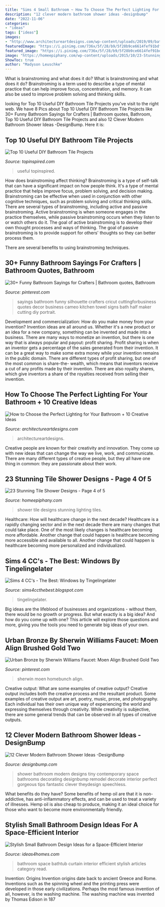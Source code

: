 ```yaml
---
title: "Sims 4 Small Bathroom ~ How To Choose The Perfect Lighting For Your Bathroom + 10 Creative Ideas"
description: "12 clever modern bathroom shower ideas -designbump"
date: "2022-11-06"
categories:
- "ideas"
tags: ["ideas"]
images:
- "http://www.architectureartdesigns.com/wp-content/uploads/2019/09/bathroom-lighting-3.jpg"
featuredImage: "https://i.pinimg.com/736x/5f/28/b9/5f28b9ce6614fef91bdf61d9d3352f5d.jpg"
featured_image: "https://i.pinimg.com/736x/5f/28/b9/5f28b9ce6614fef91bdf61d9d3352f5d.jpg"
image: "https://homeepiphany.com/wp-content/uploads/2015/10/23-Stunning-Tile-Shower-Designs-16.jpg"
ShowToc: true
author: "Madyson Leuschke"
---
```



What is brainstroming and what does it do?
What is brainstroming and what does it do? Brainstroming is a term used to describe a type of mental practice that can help improve focus, concentration, and memory. It can also be used to improve problem solving and thinking skills.

	

		
looking for Top 10 Useful DIY Bathroom Tile Projects you've visit to the right web. We have 8 Pics about Top 10 Useful DIY Bathroom Tile Projects like 30+ Funny Bathroom Sayings for Crafters | Bathroom quotes, Bathroom, Top 10 Useful DIY Bathroom Tile Projects and also 12 Clever Modern Bathroom Shower Ideas -DesignBump. Here it is:
		
    
## Top 10 Useful DIY Bathroom Tile Projects

<img loading=lazy src="https://www.topinspired.com/wp-content/uploads/2013/10/top-10-useful-diy-bathroom-tile-projects_07.jpg" onerror="this.onerror=null;this.src='https://tse1.mm.bing.net/th?id=OIP.29-3SbP0z8IkvBUj3PPE2wHaJ3&amp;pid=15.1';" alt="Top 10 Useful DIY Bathroom Tile Projects">

_Source: topinspired.com_

>useful topinspired. 

	

How does brainstroming affect thinking?
Brainstroming is a type of self-talk that can have a significant impact on how people think. It's a type of mental practice that helps improve focus, problem solving, and decision making. Brainstroming can be effective when used in conjunction with other cognitive techniques, such as problem solving and critical thinking skills.
There are several types of brainstroming, including active and passive brainstroming. Active brainstroming is when someone engages in the practice themselves, while passive brainstroming occurs when they listen to or watch others do it. The goal of active brainstroming is to develop their own thought processes and ways of thinking. The goal of passive brainstroming is to provide support for others' thoughts so they can better process them.

There are several benefits to using brainstroming techniques.

    
## 30+ Funny Bathroom Sayings For Crafters | Bathroom Quotes, Bathroom

<img loading=lazy src="https://i.pinimg.com/736x/0c/02/7d/0c027dba4ef7031e932628d3f54d7a0e.jpg" onerror="this.onerror=null;this.src='https://tse1.mm.bing.net/th?id=OIP.-b6jFFhc6jejAxCQREf7LgHaLH&amp;pid=15.1';" alt="30+ Funny Bathroom Sayings for Crafters | Bathroom quotes, Bathroom">

_Source: pinterest.com_

>sayings bathroom funny silhouette crafters cricut cuttingforbusiness quotes decor business cameo kitchen towel signs bath half maker cutting diy portrait. 

	

Development and commercialization: How do you make money from your invention?
Invention ideas are all around us. Whether it's a new product or an idea for a new company, something can be invented and made into a business. There are many ways to monetize an invention, but there is one way that is always popular and payout: profit sharing. Profit sharing is when an inventor gets a percentage of the sales generated from their invention. It can be a great way to make some extra money while your invention remains in the public domain. There are different types of profit sharing, but one of the most common is share-the- wealth, which means that inventors receive a cut of any profits made by their invention. There are also royalty shares, which give inventors a share of the royalties received from selling their invention.

    
## How To Choose The Perfect Lighting For Your Bathroom + 10 Creative Ideas

<img loading=lazy src="http://www.architectureartdesigns.com/wp-content/uploads/2019/09/bathroom-lighting-3.jpg" onerror="this.onerror=null;this.src='https://tse4.mm.bing.net/th?id=OIP.bPbplHuw1FP4TvWUYIlN5QHaNL&amp;pid=15.1';" alt="How to Choose the Perfect Lighting for Your Bathroom + 10 Creative Ideas">

_Source: architectureartdesigns.com_

>architectureartdesigns. 

	

Creative people are known for their creativity and innovation. They come up with new ideas that can change the way we live, work, and communicate. There are many different types of creative people, but they all have one thing in common: they are passionate about their work.

    
## 23 Stunning Tile Shower Designs - Page 4 Of 5

<img loading=lazy src="https://homeepiphany.com/wp-content/uploads/2015/10/23-Stunning-Tile-Shower-Designs-16.jpg" onerror="this.onerror=null;this.src='https://tse4.mm.bing.net/th?id=OIP.BGYNfmErbOZYVp_mi5qZngHaJ4&amp;pid=15.1';" alt="23 Stunning Tile Shower Designs - Page 4 of 5">

_Source: homeepiphany.com_

>shower tile designs stunning lighting tiles. 

	

Healthcare: How will healthcare change in the next decade?
Healthcare is a rapidly changing sector and in the next decade there are many changes that could take place. One of the most likely changes is healthcare becoming more affordable. Another change that could happen is healthcare becoming more accessible and available to all. Another change that could happen is healthcare becoming more personalized and individualized.

    
## Sims 4 CC&#039;s - The Best: Windows By Tingelingelater

<img loading=lazy src="https://3.bp.blogspot.com/-tuOAZsbDrqI/VsNeE8vhYBI/AAAAAAABNHs/03aoUZylJhY/s1600/tumblr_o1y007k0dE1uqv0y2o3_1280.png" onerror="this.onerror=null;this.src='https://tse2.mm.bing.net/th?id=OIP.yRff79_dbm2QgWnHFDLDrAHaEK&amp;pid=15.1';" alt="Sims 4 CC&#039;s - The Best: Windows by Tingelingelater">

_Source: sims4ccthebest.blogspot.com_

>tingelingelater. 

	

Big ideas are the lifeblood of businesses and organizations - without them, there would be no growth or progress. But what exactly is a big idea? And how do you come up with one? This article will explore those questions and more, giving you the tools you need to generate big ideas of your own.

    
## Urban Bronze By Sherwin Williams Faucet: Moen Align Brushed Gold Two

<img loading=lazy src="https://i.pinimg.com/736x/5f/28/b9/5f28b9ce6614fef91bdf61d9d3352f5d.jpg" onerror="this.onerror=null;this.src='https://tse3.mm.bing.net/th?id=OIP.kwEhQgFae8C1_K4BHHlhWwHaLH&amp;pid=15.1';" alt="Urban Bronze by Sherwin Williams Faucet: Moen Align Brushed Gold Two">

_Source: pinterest.com_

>sherwin moen homebunch align. 

	

Creative output: What are some examples of creative output?
Creative output includes both the creative process and the resultant product. Some examples of creative output are art, poetry, music, prose, and photography. Each individual has their own unique way of experiencing the world and expressing themselves through creativity. While creativity is subjective, there are some general trends that can be observed in all types of creative outputs.

    
## 12 Clever Modern Bathroom Shower Ideas -DesignBump

<img loading=lazy src="https://cdn.designbump.com/wp-content/uploads/2015/07/modern-bathroom-shower-design-ideas-2015-modern-bathroom-2015.jpg" onerror="this.onerror=null;this.src='https://tse1.mm.bing.net/th?id=OIP.9y_0GdH6SL4nT6q8Wa9VNgHaJ3&amp;pid=15.1';" alt="12 Clever Modern Bathroom Shower Ideas -DesignBump">

_Source: designbump.com_

>shower bathroom modern designs tiny contemporary space bathrooms decorating designbump remodel decorate interior perfect gorgeous tips fantastic clever theydesign speechless. 

	

What benefits do they have?
Some benefits of hemp oil are that it is non-addictive, has anti-inflammatory effects, and can be used to treat a variety of illnesses. Hemp oil is also cheap to produce, making it an ideal choice for those who want to become more environmentally friendly.

    
## Stylish Small Bathroom Design Ideas For A Space-Efficient Interior

<img loading=lazy src="http://www.ideas4homes.com/wp-content/uploads/2015/08/Lovely-Blue-Curtain-for-White-Bathtub-in-Small-Bathroom-Design-Ideas-with-Grey-Vanity.jpg" onerror="this.onerror=null;this.src='https://tse3.mm.bing.net/th?id=OIP.r9n-vmQjTRGvcfgq1iw3lQHaKR&amp;pid=15.1';" alt="Stylish Small Bathroom Design Ideas for a Space-Efficient Interior">

_Source: ideas4homes.com_

>bathroom space bathtub curtain interior efficient stylish articles category read. 

	

Invention: Origins
Invention origins date back to ancient Greece and Rome. Inventions such as the spinning wheel and the printing press were developed in those early civilizations. Perhaps the most famous invention of all, however, is the washing machine. The washing machine was invented by Thomas Edison in 187

